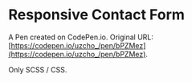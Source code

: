 # Responsive Contact Form

A Pen created on CodePen.io. Original URL: [https://codepen.io/uzcho_/pen/bPZMez](https://codepen.io/uzcho_/pen/bPZMez).

Only SCSS / CSS.